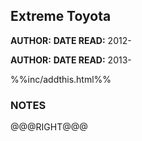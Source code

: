 Extreme Toyota
---------------

**AUTHOR:**
**DATE READ:** 2012-

**AUTHOR:**
**DATE READ:** 2013-

%%inc/addthis.html%%

### NOTES ###


@@@RIGHT@@@
